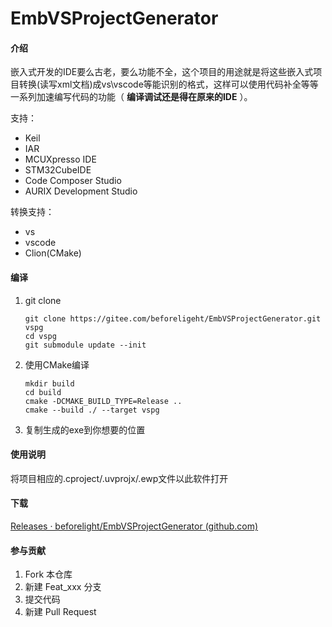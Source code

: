 # EmbVSProjectGenerator

#### 介绍
嵌入式开发的IDE要么古老，要么功能不全，这个项目的用途就是将这些嵌入式项目转换(读写xml文档)成vs\vscode等能识别的格式，这样可以使用代码补全等等一系列加速编写代码的功能（ **编译调试还是得在原来的IDE** ）。

支持：
- Keil
- IAR
- MCUXpresso IDE
- STM32CubeIDE
- Code Composer Studio
- AURIX Development Studio

转换支持：
- vs
- vscode
- Clion(CMake)

#### 编译
1. git clone 
   ```
   git clone https://gitee.com/beforeligeht/EmbVSProjectGenerator.git vspg
   cd vspg
   git submodule update --init
   ```
   
2. 使用CMake编译

   ```
   mkdir build
   cd build
   cmake -DCMAKE_BUILD_TYPE=Release .. 
   cmake --build ./ --target vspg
   ```

3. 复制生成的exe到你想要的位置


#### 使用说明

将项目相应的.cproject/.uvprojx/.ewp文件以此软件打开

#### 下载

[Releases · beforelight/EmbVSProjectGenerator (github.com)](https://github.com/beforelight/EmbVSProjectGenerator/releases)

#### 参与贡献

1.  Fork 本仓库
2.  新建 Feat_xxx 分支
3.  提交代码
4.  新建 Pull Request
